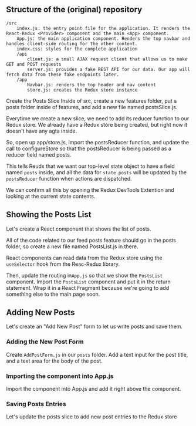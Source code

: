 ## Structure of the (original) repository
    /src
        index.js: the entry point file for the application. It renders the React-Redux <Provider> component and the main <App> component.
        App.js: the main application component. Renders the top navbar and handles client-side routing for the other content.
        index.css: styles for the complete application
        /api
            client.js: a small AJAX request client that allows us to make GET and POST requests
            server.js: provides a fake REST API for our data. Our app will fetch data from these fake endpoints later.
        /app
            Navbar.js: renders the top header and nav content
            store.js: creates the Redux store instance

Create the Posts Slice
Inside of src, create a new features folder, put a posts folder inside of features, and add a new file named postsSlice.js.


Everytime we create a new slice, we need to add its reducer function to our Redux store. We already have a Redux store being created, but right now it doesn't have any agta inside. 

So, open up app/store.js, import the postsReducer function, and update the call to configureStore so that the postsReducer is being passed as a reducer field named posts.

This tells Reudx that we want our top-level state object to have a field named `posts` inside, and all the data for `state.posts` will be updated by the `postsReducer` function when actions are dispatched.

We can confirm all this by opening the Redux DevTools Extention and looking at the current state contents.

## Showing the Posts List

Let's create a React component that shows the list of posts.

All of the code related to our feed posts feature should go in the posts folder, so create a new file named PostsList.js in there.

React components can read data from the Redux store using the `useSelector` hook from the Reac-Redux library. 

Then, update the routing in`App.js` so that we show the `PostsList` component. Import the `PostsList` component and put it in the return statement. Wrap it in a React Fragment because we're going to add something else to the main page soon.

## Adding New Posts

Let's create an "Add New Post" form to let us write posts and save them.

### Adding the New Post Form
Create `AddPostForm.js` in our `posts` folder. Add a text input for the post title, and a text area for the body of the post.

### Importing the component into App.js
Import the component into App.js and add it right above the <PostsList /> component.

### Saving Posts Entries
Let's update the posts slice to add new post entries to the Redux store
